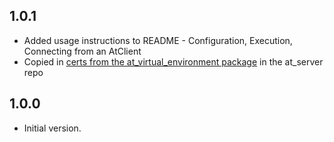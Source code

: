 ## 1.0.1
- Added usage instructions to README - Configuration, Execution, Connecting from an AtClient
- Copied in [certs from the at_virtual_environment package](https://github.com/atsign-foundation/at_server/tree/trunk/at_virtual_environment/ve_base/contents/atsign/secondary/base/certs) in the at_server repo

## 1.0.0
- Initial version.

